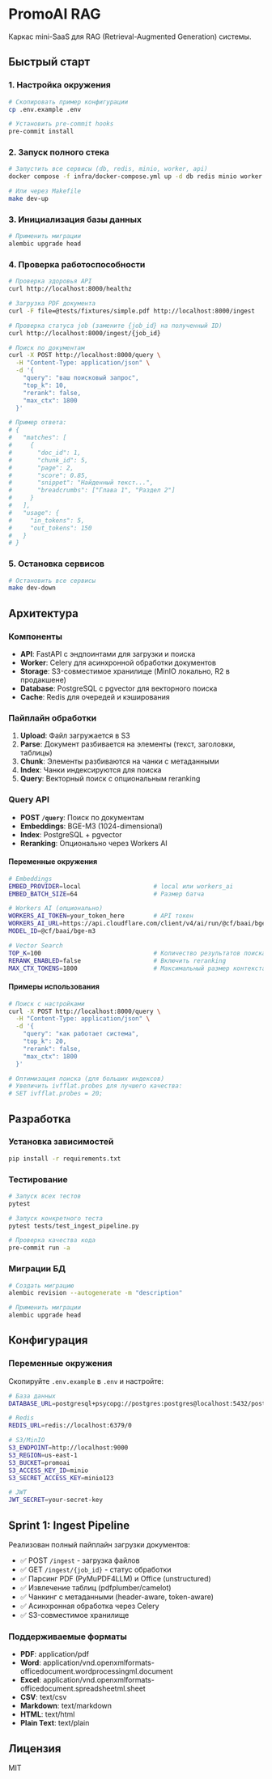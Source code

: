 # PromoAI RAG

Каркас mini-SaaS для RAG (Retrieval-Augmented Generation) системы.

## Быстрый старт

### 1. Настройка окружения

```bash
# Скопировать пример конфигурации
cp .env.example .env

# Установить pre-commit hooks
pre-commit install
```

### 2. Запуск полного стека

```bash
# Запустить все сервисы (db, redis, minio, worker, api)
docker compose -f infra/docker-compose.yml up -d db redis minio worker api

# Или через Makefile
make dev-up
```

### 3. Инициализация базы данных

```bash
# Применить миграции
alembic upgrade head
```

### 4. Проверка работоспособности

```bash
# Проверка здоровья API
curl http://localhost:8000/healthz

# Загрузка PDF документа
curl -F file=@tests/fixtures/simple.pdf http://localhost:8000/ingest

# Проверка статуса job (замените {job_id} на полученный ID)
curl http://localhost:8000/ingest/{job_id}

# Поиск по документам
curl -X POST http://localhost:8000/query \
  -H "Content-Type: application/json" \
  -d '{
    "query": "ваш поисковый запрос",
    "top_k": 10,
    "rerank": false,
    "max_ctx": 1800
  }'

# Пример ответа:
# {
#   "matches": [
#     {
#       "doc_id": 1,
#       "chunk_id": 5,
#       "page": 2,
#       "score": 0.85,
#       "snippet": "Найденный текст...",
#       "breadcrumbs": ["Глава 1", "Раздел 2"]
#     }
#   ],
#   "usage": {
#     "in_tokens": 5,
#     "out_tokens": 150
#   }
# }
```

### 5. Остановка сервисов

```bash
# Остановить все сервисы
make dev-down
```

## Архитектура

### Компоненты

- **API**: FastAPI с эндпоинтами для загрузки и поиска
- **Worker**: Celery для асинхронной обработки документов
- **Storage**: S3-совместимое хранилище (MinIO локально, R2 в продакшене)
- **Database**: PostgreSQL с pgvector для векторного поиска
- **Cache**: Redis для очередей и кэширования

### Пайплайн обработки

1. **Upload**: Файл загружается в S3
2. **Parse**: Документ разбивается на элементы (текст, заголовки, таблицы)
3. **Chunk**: Элементы разбиваются на чанки с метаданными
4. **Index**: Чанки индексируются для поиска
5. **Query**: Векторный поиск с опциональным reranking

### Query API

- **POST `/query`**: Поиск по документам
- **Embeddings**: BGE-M3 (1024-dimensional)
- **Index**: PostgreSQL + pgvector
- **Reranking**: Опционально через Workers AI

#### Переменные окружения

```bash
# Embeddings
EMBED_PROVIDER=local                    # local или workers_ai
EMBED_BATCH_SIZE=64                     # Размер батча

# Workers AI (опционально)
WORKERS_AI_TOKEN=your_token_here        # API токен
WORKERS_AI_URL=https://api.cloudflare.com/client/v4/ai/run/@cf/baai/bge-m3
MODEL_ID=@cf/baai/bge-m3

# Vector Search
TOP_K=100                               # Количество результатов поиска
RERANK_ENABLED=false                    # Включить reranking
MAX_CTX_TOKENS=1800                     # Максимальный размер контекста
```

#### Примеры использования

```bash
# Поиск с настройками
curl -X POST http://localhost:8000/query \
  -H "Content-Type: application/json" \
  -d '{
    "query": "как работает система",
    "top_k": 20,
    "rerank": false,
    "max_ctx": 1800
  }'

# Оптимизация поиска (для больших индексов)
# Увеличить ivfflat.probes для лучшего качества:
# SET ivfflat.probes = 20;
```

## Разработка

### Установка зависимостей

```bash
pip install -r requirements.txt
```

### Тестирование

```bash
# Запуск всех тестов
pytest

# Запуск конкретного теста
pytest tests/test_ingest_pipeline.py

# Проверка качества кода
pre-commit run -a
```

### Миграции БД

```bash
# Создать миграцию
alembic revision --autogenerate -m "description"

# Применить миграции
alembic upgrade head
```

## Конфигурация

### Переменные окружения

Скопируйте `.env.example` в `.env` и настройте:
             
             

```bash
# База данных
DATABASE_URL=postgresql+psycopg://postgres:postgres@localhost:5432/postgres

# Redis
REDIS_URL=redis://localhost:6379/0

# S3/MinIO
S3_ENDPOINT=http://localhost:9000
S3_REGION=us-east-1
S3_BUCKET=promoai
S3_ACCESS_KEY_ID=minio
S3_SECRET_ACCESS_KEY=minio123

# JWT
JWT_SECRET=your-secret-key
```

## Sprint 1: Ingest Pipeline

Реализован полный пайплайн загрузки документов:

- ✅ POST `/ingest` - загрузка файлов
- ✅ GET `/ingest/{job_id}` - статус обработки
- ✅ Парсинг PDF (PyMuPDF4LLM) и Office (unstructured)
- ✅ Извлечение таблиц (pdfplumber/camelot)
- ✅ Чанкинг с метаданными (header-aware, token-aware)
- ✅ Асинхронная обработка через Celery
- ✅ S3-совместимое хранилище

### Поддерживаемые форматы

- **PDF**: application/pdf
- **Word**: application/vnd.openxmlformats-officedocument.wordprocessingml.document
- **Excel**: application/vnd.openxmlformats-officedocument.spreadsheetml.sheet
- **CSV**: text/csv
- **Markdown**: text/markdown
- **HTML**: text/html
- **Plain Text**: text/plain

## Лицензия

MIT
